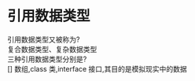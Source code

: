 # 引用数据类型

引用数据类型又被称为?<br />复合数据类型、复杂数据类型<br />三种引用数据类型分别是? <br />[] 数组,class 类,interface 接口,其目的是模拟现实中的数据

